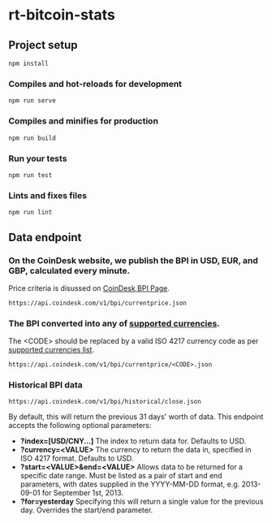 # rt-bitcoin-stats

## Project setup
```
npm install
```

### Compiles and hot-reloads for development
```
npm run serve
```

### Compiles and minifies for production
```
npm run build
```

### Run your tests
```
npm run test
```

### Lints and fixes files
```
npm run lint
```
## Data endpoint

### On the CoinDesk website, we publish the BPI in USD, EUR, and GBP,  calculated every minute.
  Price criteria is disussed on [CoinDesk BPI Page](https://www.coindesk.com/price/).
```
https://api.coindesk.com/v1/bpi/currentprice.json
```

### The BPI converted into any of [supported currencies](https://api.coindesk.com/v1/bpi/supported-currencies.json). <br>
The \<CODE\> should be replaced by a valid ISO 4217 currency code as per [supported currencies list](https://api.coindesk.com/v1/bpi/supported-currencies.json).
```
https://api.coindesk.com/v1/bpi/currentprice/<CODE>.json
```

### Historical BPI data
```
https://api.coindesk.com/v1/bpi/historical/close.json
```

  By default, this will return the previous 31 days' worth of data. This endpoint accepts the following optional parameters:

  + **?index=\[USD/CNY...\]** The index to return data for. Defaults to USD.
  + **?currency=\<VALUE\>** The currency to return the data in, specified in ISO 4217 format. Defaults to USD.
  + **?start=\<VALUE\>&end=\<VALUE\>** Allows data to be returned for a specific date range. Must be listed as a pair of start and end parameters, with dates supplied in the YYYY-MM-DD format, e.g. 2013-09-01 for September 1st, 2013.
  + **?for=yesterday** Specifying this will return a single value for the previous day. Overrides the start/end parameter.
